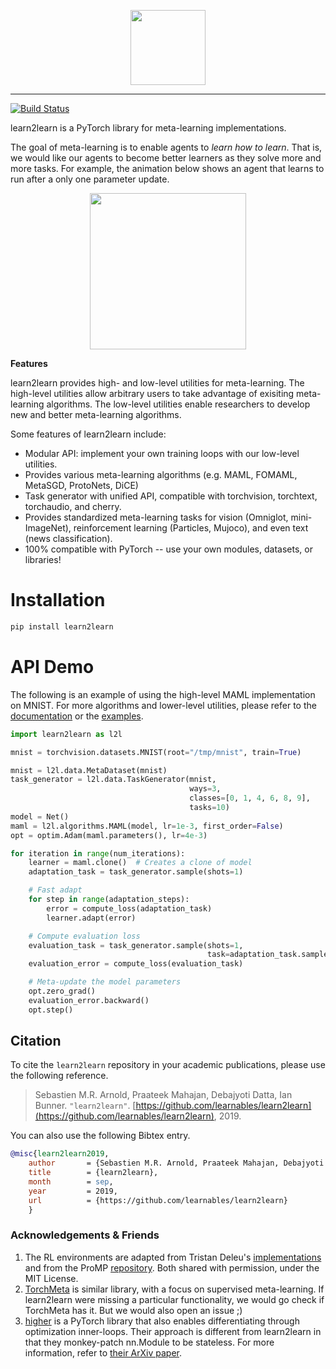 <p align="center"><img src="https://raw.githubusercontent.com/learnables/learn2learn/gh-pages/assets/img/l2l-full.png" height="120px" /></p>

--------------------------------------------------------------------------------

[![Build Status](https://travis-ci.com/learnables/learn2learn.svg?branch=master)](https://travis-ci.com/learnables/learn2learn)

learn2learn is a PyTorch library for meta-learning implementations.

The goal of meta-learning is to enable agents to *learn how to learn*.
That is, we would like our agents to become better learners as they solve more and more tasks.
For example, the animation below shows an agent that learns to run after a only one parameter update.

<p align="center"><img src="http://learn2learn.net/assets/img/halfcheetah.gif" height="250px" /></p>

**Features**

learn2learn provides high- and low-level utilities for meta-learning.
The high-level utilities allow arbitrary users to take advantage of exisiting meta-learning algorithms.
The low-level utilities enable researchers to develop new and better meta-learning algorithms.

Some features of learn2learn include:

* Modular API: implement your own training loops with our low-level utilities.
* Provides various meta-learning algorithms (e.g. MAML, FOMAML, MetaSGD, ProtoNets, DiCE)
* Task generator with unified API, compatible with torchvision, torchtext, torchaudio, and cherry.
* Provides standardized meta-learning tasks for vision (Omniglot, mini-ImageNet), reinforcement learning (Particles, Mujoco), and even text (news classification).
* 100% compatible with PyTorch -- use your own modules, datasets, or libraries!

# Installation

~~~bash
pip install learn2learn
~~~

# API Demo

The following is an example of using the high-level MAML implementation on MNIST.
For more algorithms and lower-level utilities, please refer to the [documentation](http://learn2learn.net/docs/learn2learn/) or the [examples](https://github.com/learnables/learn2learn/tree/master/examples).

~~~python
import learn2learn as l2l

mnist = torchvision.datasets.MNIST(root="/tmp/mnist", train=True)

mnist = l2l.data.MetaDataset(mnist)
task_generator = l2l.data.TaskGenerator(mnist,
                                        ways=3,
                                        classes=[0, 1, 4, 6, 8, 9],
                                        tasks=10)
model = Net()
maml = l2l.algorithms.MAML(model, lr=1e-3, first_order=False)
opt = optim.Adam(maml.parameters(), lr=4e-3)

for iteration in range(num_iterations):
    learner = maml.clone()  # Creates a clone of model
    adaptation_task = task_generator.sample(shots=1)

    # Fast adapt
    for step in range(adaptation_steps):
        error = compute_loss(adaptation_task)
        learner.adapt(error)

    # Compute evaluation loss
    evaluation_task = task_generator.sample(shots=1,
                                            task=adaptation_task.sampled_task)
    evaluation_error = compute_loss(evaluation_task)

    # Meta-update the model parameters
    opt.zero_grad()
    evaluation_error.backward()
    opt.step()
~~~

## Citation

To cite the `learn2learn` repository in your academic publications, please use the following reference.

> Sebastien M.R. Arnold, Praateek Mahajan, Debajyoti Datta, Ian Bunner. `"learn2learn"`. [https://github.com/learnables/learn2learn](https://github.com/learnables/learn2learn), 2019.

You can also use the following Bibtex entry.

~~~bib
@misc{learn2learn2019,
    author       = {Sebastien M.R. Arnold, Praateek Mahajan, Debajyoti Datta, Ian Bunner},
    title        = {learn2learn},
    month        = sep,
    year         = 2019,
    url          = {https://github.com/learnables/learn2learn}
    }
~~~

### Acknowledgements & Friends

1. The RL environments are adapted from Tristan Deleu's [implementations](https://github.com/tristandeleu/pytorch-maml-rl) and from the ProMP [repository](https://github.com/jonasrothfuss/ProMP/). Both shared with permission, under the MIT License.
2. [TorchMeta](https://github.com/tristandeleu/pytorch-meta) is similar library, with a focus on supervised meta-learning. If learn2learn were missing a particular functionality, we would go check if TorchMeta has it. But we would also open an issue ;)
3. [higher](https://github.com/facebookresearch/higher) is a PyTorch library that also enables differentiating through optimization inner-loops. Their approach is different from learn2learn in that they monkey-patch nn.Module to be stateless. For more information, refer to [their ArXiv paper](https://arxiv.org/abs/1910.01727).
